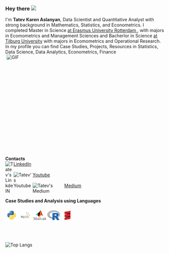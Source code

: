 
### Hey there  <img src="https://media.giphy.com/media/hvRJCLFzcasrR4ia7z/giphy.gif" width="25px">
I'm **Tatev Karen Aslanyan**, Data Scientist and Quantitative Analyst with strong background in Mathematics, Statistics, and Econometrics. I completed Master in Science <a href="https://www.eur.nl/en" target="_blank"> at Erasmus University Rotterdam </a>, with majors in Ecomometrics and Management Sciences and Bacherlor in Science <a href="https://www.tilburguniversity.edu/"> at Tilburg University</a> with majors in Ecomometrics and Operational Research. <br>
In my profile you can find Case Studies, Projects, Resources in Statistics, Data Science, Data Analytics, Econometrics, Finance <br>
<img align="right" alt="GIF" src="https://cdn.dribbble.com/users/2344801/screenshots/4774578/alphatestersanimation2.gif?raw=true" width="500" height="320"/>
<br>
**Contacts**
<br>
<img align="left" alt="Tatev's LinkdeIN" width="26px" src="https://image.flaticon.com/icons/png/512/174/174857.png"/> <a href="https://www.linkedin.com/in/tatev-karen-aslanyan-92712114a/">LinkedIn</a>
<br>
<br>
<img align="left" alt="Tatev's Youtube" width="60px" src="https://upload.wikimedia.org/wikipedia/commons/thumb/e/e1/Logo_of_YouTube_%282015-2017%29.svg/1200px-Logo_of_YouTube_%282015-2017%29.svg.png"/> <a href="https://www.youtube.com/watch?v=i_j59gQTU6w&t=42s">Youtube</a>
<br><br>
<img align="left" alt="Tatev's Medium" width="100px" src="https://miro.medium.com/max/8976/1*Ra88BZ-CSTovFS2ZSURBgg.png"/> <a href="https://tatev-aslanyan.medium.com/">Medium</a>
<br>
<br>



**Case Studies and Analysis using Languages**  
<br>
<code><img height="40" src="https://raw.githubusercontent.com/github/explore/80688e429a7d4ef2fca1e82350fe8e3517d3494d/topics/python/python.png"></code>
<code><img height="40" src="https://raw.githubusercontent.com/github/explore/80688e429a7d4ef2fca1e82350fe8e3517d3494d/topics/mysql/mysql.png"></code>
<code><img height="40" src="https://raw.githubusercontent.com/github/explore/80688e429a7d4ef2fca1e82350fe8e3517d3494d/topics/matlab/matlab.png"></code>
<code><img height="40" src="https://raw.githubusercontent.com/github/explore/80688e429a7d4ef2fca1e82350fe8e3517d3494d/topics/r/r.png"></code>
<code><img height="40" src="https://raw.githubusercontent.com/github/explore/80688e429a7d4ef2fca1e82350fe8e3517d3494d/topics/scala/scala.png"></code>

<br>
<br>

![Top Langs](https://github-readme-stats.vercel.app/api/top-langs/?username=TatevKaren)





